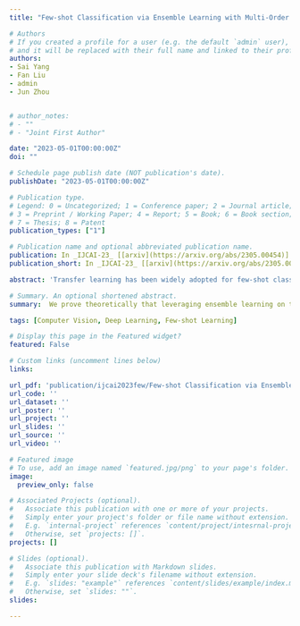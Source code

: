 ```yaml
---
title: "Few-shot Classification via Ensemble Learning with Multi-Order Statistics"

# Authors
# If you created a profile for a user (e.g. the default `admin` user), write the username (folder name) here 
# and it will be replaced with their full name and linked to their profile.
authors:
- Sai Yang
- Fan Liu
- admin
- Jun Zhou


# author_notes:
# - ""
# - "Joint First Author"

date: "2023-05-01T00:00:00Z"
doi: ""

# Schedule page publish date (NOT publication's date).
publishDate: "2023-05-01T00:00:00Z"

# Publication type.
# Legend: 0 = Uncategorized; 1 = Conference paper; 2 = Journal article;
# 3 = Preprint / Working Paper; 4 = Report; 5 = Book; 6 = Book section;
# 7 = Thesis; 8 = Patent
publication_types: ["1"]

# Publication name and optional abbreviated publication name.
publication: In _IJCAI-23_ [[arxiv](https://arxiv.org/abs/2305.00454)]
publication_short: In _IJCAI-23_ [[arxiv](https://arxiv.org/abs/2305.00454)]

abstract: 'Transfer learning has been widely adopted for few-shot classification. Recent studies reveal that obtaining good generalization representation of images on novel classes is the key to improving the few-shot classification accuracy. To address this need, we prove theoretically that leveraging ensemble learning on the base classes can correspondingly reduce the true error in the novel classes. Following this principle, a novel method named Ensemble Learning with Multi-Order Statistics (ELMOS) is proposed in this paper. In this method, after the backbone network, we use multiple branches to create the individual learners in the ensemble learning, with the goal to reduce the storage cost. We then introduce different order statistics pooling in each branch to increase the diversity of the individual learners. The learners are optimized with supervised losses during the pre-training phase. After pre-training, features from different branches are concatenated for classifier evaluation. Extensive experiments demonstrate that each branch can complement the others and our method can produce a state-of-the-art performance on multiple few-shot classification benchmark datasets.'

# Summary. An optional shortened abstract.
summary:  We prove theoretically that leveraging ensemble learning on the base classes can correspondingly reduce the true error in the novel classes. Following this principle, a novel method named Ensemble Learning with Multi-Order Statistics (ELMOS) is proposed in this paper.

tags: [Computer Vision, Deep Learning, Few-shot Learning]

# Display this page in the Featured widget?
featured: False

# Custom links (uncomment lines below)
links:

url_pdf: 'publication/ijcai2023few/Few-shot Classification via Ensemble Learning with Multi-Order Statistics.pdf'
url_code: ''
url_dataset: ''
url_poster: ''
url_project: ''
url_slides: ''
url_source: ''
url_video: ''

# Featured image
# To use, add an image named `featured.jpg/png` to your page's folder. 
image:
  preview_only: false

# Associated Projects (optional).
#   Associate this publication with one or more of your projects.
#   Simply enter your project's folder or file name without extension.
#   E.g. `internal-project` references `content/project/intesrnal-project/index.md`.
#   Otherwise, set `projects: []`.
projects: []

# Slides (optional).
#   Associate this publication with Markdown slides.
#   Simply enter your slide deck's filename without extension.
#   E.g. `slides: "example"` references `content/slides/example/index.md`.
#   Otherwise, set `slides: ""`.
slides:

---
```




